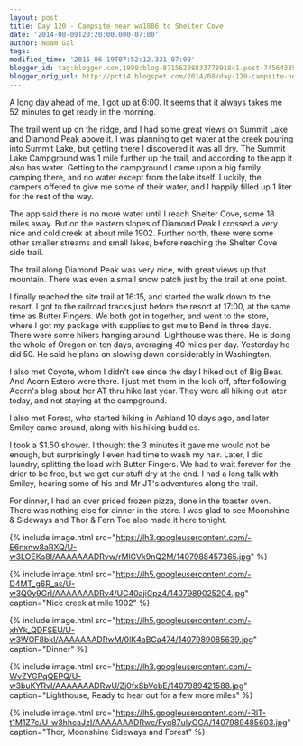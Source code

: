 ```yaml
---
layout: post
title: Day 120 - Campsite near wa1886 to Shelter Cove
date: '2014-08-09T20:20:00.000-07:00'
author: Noam Gal
tags:
modified_time: '2015-06-19T07:52:12.331-07:00'
blogger_id: tag:blogger.com,1999:blog-8715620883377891841.post-7456438573618324660
blogger_orig_url: http://pct14.blogspot.com/2014/08/day-120-campsite-near-wa1886-to-shelter.html
---
```

A long day ahead of me, I got up at 6:00. It seems that it always takes me 52 minutes to get ready in the morning.

The trail went up on the ridge, and I had some great views on Summit Lake and Diamond Peak above it. I was planning to get water at the creek pouring into Summit Lake, but getting there I discovered it was all dry. The Summit Lake Campground was 1 mile further up the trail, and according to the app it also has water. Getting to the campground I came upon a big family camping there, and no water except from the lake itself. Luckily, the campers offered to give me some of their water, and I happily filled up 1 liter for the rest of the way.

The app said there is no more water until I reach Shelter Cove, some 18 miles away. But on the eastern slopes of Diamond Peak I crossed a very nice and cold creek at about mile 1902. Further north, there were some other smaller streams and small lakes, before reaching the Shelter Cove side trail.

The trail along Diamond Peak was very nice, with great views up that mountain. There was even a small snow patch just by the trail at one point.

I finally reached the site trail at 16:15, and started the walk down to the resort. I got to the railroad tracks just before the resort at 17:00, at the same time as Butter Fingers. We both got in together, and went to the store, where I got my package with supplies to get me to Bend in three days. There were some hikers hanging around. Lighthouse was there. He is doing the whole of Oregon on ten days, averaging 40 miles per day. Yesterday he did 50. He said he plans on slowing down considerably in Washington.

I also met Coyote, whom I didn't see since the day I hiked out of Big Bear. And Acorn Estero were there. I just met them in the kick off, after following Acorn's blog about her AT thru hike last year. They were all hiking out later today, and not staying at the campground.

I also met Forest, who started hiking in Ashland 10 days ago, and later Smiley came around, along with his hiking buddies.

I took a $1.50 shower. I thought the 3 minutes it gave me would not be enough, but surprisingly I even had time to wash my hair. Later, I did laundry, splitting the load with Butter Fingers. We had to wait forever for the drier to be free, but we got our stuff dry at the end. I had a long talk with Smiley, hearing some of his and Mr JT's adventures along the trail.

For dinner, I had an over priced frozen pizza, done in the toaster oven. There was nothing else for dinner in the store. I was glad to see Moonshine & Sideways and Thor & Fern Toe also made it here tonight.

{% include image.html src="https://lh3.googleusercontent.com/-E6nxnw8aRXQ/U-w3LOEKs8I/AAAAAAADRvw/rMlGVk9nQ2M/1407988457365.jpg" %}

{% include image.html src="https://lh5.googleusercontent.com/-D4MT_g6R_as/U-w3Q0y9GrI/AAAAAAADRv4/UC40ajiGpz4/1407989025204.jpg" caption="Nice creek at mile 1902" %}

{% include image.html src="https://lh5.googleusercontent.com/-xhYk_QDFSEU/U-w3WOF8bkI/AAAAAAADRwM/0lK4aBCa474/1407989085639.jpg" caption="Dinner" %}

{% include image.html src="https://lh3.googleusercontent.com/-WvZYGPqQEPQ/U-w3buKYRvI/AAAAAAADRwU/Zj0fxSbVebE/1407989421588.jpg" caption="Lighthouse, Ready to hear out for a few more miles" %}

{% include image.html src="https://lh5.googleusercontent.com/-RlT-t1M1Z7c/U-w3hhcaJzI/AAAAAAADRwc/Fyq87ulyGGA/1407989485603.jpg" caption="Thor, Moonshine  Sideways and Forest" %}
